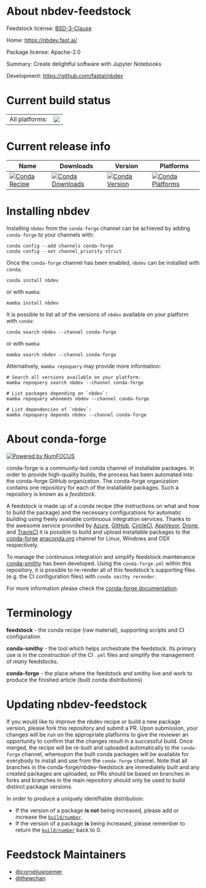 About nbdev-feedstock
=====================

Feedstock license: [BSD-3-Clause](https://github.com/conda-forge/nbdev-feedstock/blob/main/LICENSE.txt)

Home: https://nbdev.fast.ai/

Package license: Apache-2.0

Summary: Create delightful software with Jupyter Notebooks

Development: https://github.com/fastai/nbdev

Current build status
====================


<table><tr><td>All platforms:</td>
    <td>
      <a href="https://dev.azure.com/conda-forge/feedstock-builds/_build/latest?definitionId=17286&branchName=main">
        <img src="https://dev.azure.com/conda-forge/feedstock-builds/_apis/build/status/nbdev-feedstock?branchName=main">
      </a>
    </td>
  </tr>
</table>

Current release info
====================

| Name | Downloads | Version | Platforms |
| --- | --- | --- | --- |
| [![Conda Recipe](https://img.shields.io/badge/recipe-nbdev-green.svg)](https://anaconda.org/conda-forge/nbdev) | [![Conda Downloads](https://img.shields.io/conda/dn/conda-forge/nbdev.svg)](https://anaconda.org/conda-forge/nbdev) | [![Conda Version](https://img.shields.io/conda/vn/conda-forge/nbdev.svg)](https://anaconda.org/conda-forge/nbdev) | [![Conda Platforms](https://img.shields.io/conda/pn/conda-forge/nbdev.svg)](https://anaconda.org/conda-forge/nbdev) |

Installing nbdev
================

Installing `nbdev` from the `conda-forge` channel can be achieved by adding `conda-forge` to your channels with:

```
conda config --add channels conda-forge
conda config --set channel_priority strict
```

Once the `conda-forge` channel has been enabled, `nbdev` can be installed with `conda`:

```
conda install nbdev
```

or with `mamba`:

```
mamba install nbdev
```

It is possible to list all of the versions of `nbdev` available on your platform with `conda`:

```
conda search nbdev --channel conda-forge
```

or with `mamba`:

```
mamba search nbdev --channel conda-forge
```

Alternatively, `mamba repoquery` may provide more information:

```
# Search all versions available on your platform:
mamba repoquery search nbdev --channel conda-forge

# List packages depending on `nbdev`:
mamba repoquery whoneeds nbdev --channel conda-forge

# List dependencies of `nbdev`:
mamba repoquery depends nbdev --channel conda-forge
```


About conda-forge
=================

[![Powered by
NumFOCUS](https://img.shields.io/badge/powered%20by-NumFOCUS-orange.svg?style=flat&colorA=E1523D&colorB=007D8A)](https://numfocus.org)

conda-forge is a community-led conda channel of installable packages.
In order to provide high-quality builds, the process has been automated into the
conda-forge GitHub organization. The conda-forge organization contains one repository
for each of the installable packages. Such a repository is known as a *feedstock*.

A feedstock is made up of a conda recipe (the instructions on what and how to build
the package) and the necessary configurations for automatic building using freely
available continuous integration services. Thanks to the awesome service provided by
[Azure](https://azure.microsoft.com/en-us/services/devops/), [GitHub](https://github.com/),
[CircleCI](https://circleci.com/), [AppVeyor](https://www.appveyor.com/),
[Drone](https://cloud.drone.io/welcome), and [TravisCI](https://travis-ci.com/)
it is possible to build and upload installable packages to the
[conda-forge](https://anaconda.org/conda-forge) [anaconda.org](https://anaconda.org/)
channel for Linux, Windows and OSX respectively.

To manage the continuous integration and simplify feedstock maintenance
[conda-smithy](https://github.com/conda-forge/conda-smithy) has been developed.
Using the ``conda-forge.yml`` within this repository, it is possible to re-render all of
this feedstock's supporting files (e.g. the CI configuration files) with ``conda smithy rerender``.

For more information please check the [conda-forge documentation](https://conda-forge.org/docs/).

Terminology
===========

**feedstock** - the conda recipe (raw material), supporting scripts and CI configuration.

**conda-smithy** - the tool which helps orchestrate the feedstock.
                   Its primary use is in the construction of the CI ``.yml`` files
                   and simplify the management of *many* feedstocks.

**conda-forge** - the place where the feedstock and smithy live and work to
                  produce the finished article (built conda distributions)


Updating nbdev-feedstock
========================

If you would like to improve the nbdev recipe or build a new
package version, please fork this repository and submit a PR. Upon submission,
your changes will be run on the appropriate platforms to give the reviewer an
opportunity to confirm that the changes result in a successful build. Once
merged, the recipe will be re-built and uploaded automatically to the
`conda-forge` channel, whereupon the built conda packages will be available for
everybody to install and use from the `conda-forge` channel.
Note that all branches in the conda-forge/nbdev-feedstock are
immediately built and any created packages are uploaded, so PRs should be based
on branches in forks and branches in the main repository should only be used to
build distinct package versions.

In order to produce a uniquely identifiable distribution:
 * If the version of a package **is not** being increased, please add or increase
   the [``build/number``](https://docs.conda.io/projects/conda-build/en/latest/resources/define-metadata.html#build-number-and-string).
 * If the version of a package **is** being increased, please remember to return
   the [``build/number``](https://docs.conda.io/projects/conda-build/en/latest/resources/define-metadata.html#build-number-and-string)
   back to 0.

Feedstock Maintainers
=====================

* [@corneliusroemer](https://github.com/corneliusroemer/)
* [@thewchan](https://github.com/thewchan/)

